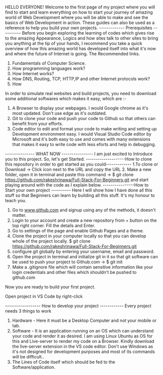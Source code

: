 HELLO EVERYONE!
Welcome to the first page of my project where you will find to start and learn everything on how to start your journey of amazing world of Web Development where you will be able to make and see the basics of Web Development in action.
These guides can also be used as a reference to help you build your own projects.
------------- Prerequisites ----------
Before you begin exploring the learning of codes which gives rise to the amazing Appearance, Logics and how sites talk to other sites to bring you anything at the tip of your hands, I recommend you take a quick overview of how this amazing world has developed itself into what it's now and where the future of Internet is going.
The Recommended links.
1. Fundamentals of Computer Science.
2. How programming languages work?
3. How Internet works?
4. How DNS, Routing, TCP, HTTP,IP and other Internet protocols work?
5. How 


In order to simulate real websites and build projects, you need to download some additional softwares which makes it easy, which are :-
1. A Browser to display your webpages. I would Google chrome as it's most updated. Don't use edge as it's outdated.
2. Git to clone your code and push your code to Github so that others can benefit from your efforts.
3. Code editor to edit and format your code to make writing and setting up Development environment easy. I would Visual Studio Code editor by Microsoft and it's both easy to use and comes with many extensions that makes it easy to write code with less eforts  and help in debugging.

--------------- WHAT NOW  ----------------
I am just excited to Introduce you to this project.
So, let's get Started.
--------------------How to clone this repository in order to get started as you could-------------
1.To clone or Download -> Click icon next to the URL and copy the URL
2. Make a new folder, open it in terminal and paste this command -> $ git clone https://github.com/rakeshrinawa/Full-Stack-For-Beginners.git
and start playing around with the code as I explain below.
 ----------------How to Start your own project ----------
 Here I will show how I have done all this stuff so that Beginners can learn by building all this stuff. It's my honour to teach you.
1. Go to www.github.com and signup using any of the methods, it doesn't matter.
2. Login to your account and create a new repository from + button on the top right corner. Fill the details and Enter.
3. Go to settings of the page and enable Github Pages and a theme.
4. Clone the project in your computer locally so that you can develop whole of the project locally.
   $ git clone https://github.com/rakeshrinawa/Full-Stack-For-Beginners.git
5. configure git globally by entering your username, email and password.
6. Open the project in terminal and initialize git in it so that git software can be used to push your project to Github.com
    -> $ git init
7. Make a .gitignore file which will contain sensitive information like your login credentials and other files which shouldn't be pushed to       
   github.com 
 
 Now you are ready to build your first project.

 Open project in VS Code by right-click

------------------ How to develop your project ------------
Every project needs 3 things to work
1. Hardware -  Here it must be a Desktop Computer and not your mobile or tab.
2. Software - It is an application running on an OS which can understand your code and render it as desired. I am using Linux Ubuntu as OS for this and Live-server to render my code on a Browser. Kindly download the live-server extension in the VS code editor. Don't use Windows as it's not designed for  development purposes and most of its commands will be difficult..
3. The Lines of Code itself which should be fed to the Software/application.

